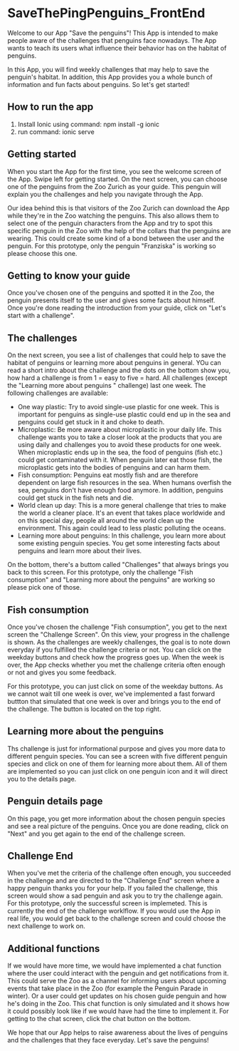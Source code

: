 # SaveThePingPenguins_FrontEnd

Welcome to our App "Save the penguins"! This App is intended to make people aware of the challenges that penguins face nowadays. The App wants to teach its users what influence their behavior has on the habitat of penguins.

In this App, you will find weekly challenges that may help to save the penguin's habitat. In addition, this App provides you a whole bunch of information and fun facts about penguins. So let's get started!

## How to run the app
1. Install Ionic using command: npm install -g ionic
2. run command: ionic serve

## Getting started

When you start the App for the first time, you see the welcome screen of the App. Swipe left for getting started. On the next screen, you can choose one of the penguins from the Zoo Zurich as your guide. This penguin will explain you the challenges and help you navigate through the App. 

Our idea behind this is that visitors of the Zoo Zurich can download the App while they're in the Zoo watching the penguins. This also allows them to select one of the penguin characters from the App and try to spot this specific penguin in the Zoo with the help of the collars that the penguins are wearing. This could create some kind of a bond between the user and the penguin. For this prototype, only the penguin "Franziska" is working so please choose this one.

## Getting to know your guide

Once you've chosen one of the penguins and spotted it in the Zoo, the penguin presents itself to the user and gives some facts about himself. Once you're done reading the introduction from your guide, click on "Let's start with a challenge".

## The challenges
On the next screen, you see a list of challenges that could help to save the habitat of penguins or learning more about penguins in general. YOu can read a short intro about the challenge and the dots on the bottom show you, how hard a challenge is from 1 = easy to five = hard. All challenges (except the "Learning more about penguins " challenge) last one week. The following challenges are available:

* One way plastic: Try to avoid single-use plastic for one week. This is important for penguins as single-use plastic could end up in the sea and penguins could get stuck in it and choke to death.
* Microplastic: Be more aware about microplastic in your daily life. This challenge wants you to take a closer look at the products that you are using daily and challenges you to avoid these products for one week. When microplastic ends up in the sea, the food of penguins (fish etc.) could get contaminated with it. When penguin later eat those fish, the microplastic gets into the bodies of penguins and can harm them.
* Fish consumption: Penguins eat mostly fish and are therefore dependent on large fish resources in the sea. When humans overfish the sea, penguins don't have enough food anymore. In addition, penguins could get stuck in the fish nets and die.
* World clean up day: This is a more general challenge that tries to make the world a cleaner place. It's an event that takes place worldwide and on this special day, people all around the world clean up the environment. This again could lead to less plastic polluting the oceans.
* Learning more about penguins: In this challenge, you learn more about some existing penguin species. You get some interesting facts about penguins and learn more about their lives. 

On the bottom, there's a buttom called "Challenges" that always brings you back to this screen. For this prototype, only the challenge "Fish consumption" and "Learning more about the penguins" are working so please pick one of those.  

## Fish consumption
Once you've chosen the challenge "Fish consumption", you get to the next screen the "Challenge Screen". On this view, your progress in the challenge is shown. As the challenges are weekly challenges, the goal is to note down everyday if you fulfilled the challenge criteria or not. You can click on the weekday buttons and check how the progress goes up. When the week is over, the App checks whether you met the challenge criteria often enough or not and gives you some feedback. 

For this prototype, you can just click on some of the weekday buttons. As we cannot wait till one week is over, we've implemented a fast forward buttton that simulated that one week is over and brings you to the end of the challenge. The button is located on the top right.

## Learning more about the penguins
Ths challenge is just for informational purpose and gives you more data to different penguin species. You can see a screen with five different penguin species and click on one of them for learning more about them. All of them are implemented so you can just click on one penguin icon and it will direct you to the details page.

## Penguin details page
On this page, you get more information about the chosen penguin species and see a real picture of the penguins. Once you are done reading, click on "Next" and you get again to the end of the challenge screen.

## Challenge End
When you've met the criteria of the challenge often enough, you succeeded in the challenge and are directed to the "Challenge End" screen where a happy penguin thanks you for your help. If you failed the challenge, this screen would show a sad penguin and ask you to try the challenge again. For this prototype, only the successful screen is implemeted. This is currently the end of the challenge worklflow. If you would use the App in real life, you would get back to the challenge screen and could choose the next challenge to work on.

## Additional functions
If we would have more time, we would have implemented a chat function where the user could interact with the penguin and get notifications from it. This could serve the Zoo as a channel for informing users about upcoming events that take place in the Zoo (for example the Penguin Parade in winter). Or a user could get updates on his chosen guide penguin and how he's doing in the Zoo. This chat function is only simulated and it shows how it could possibly look like if we would have had the time to implement it. For getting to the chat screen, click the chat button on the bottom.

We hope that our App helps to raise awareness about the lives of penguins and the challenges that they face everyday. Let's save the penguins!
